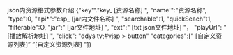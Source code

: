 json内资源格式参数介绍
{"key'"."key_ [资源名称] ",
"name'":"资源名称",
"type":0,
"api*":"csp_ [jar内文件名称] ",
"searchable":1,
"quickSeach":1,
"filterable":O,
"jar":" [jar文件地址] ",
"ext":" [txt json文件地址] "，
"playUrl": " [播放解析地址] ",
"click": "ddys tv;#vjsp > button"
"categories":[" [自定义资源列表]”
”[自定义资源列表] "]}
